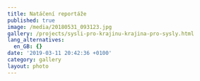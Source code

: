 ```yaml
---
title: Natáčení reportáže
published: true
image: /media/20180531_093123.jpg
gallery: /projects/sysli-pro-krajinu-krajina-pro-sysly.html
lang_alternatives:
  en_GB: {}
date: '2019-03-11 20:42:36 +0100'
category: gallery
layout: photo
---
```


